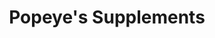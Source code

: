 ---
title: "Popeye's Supplements"
url: /lloydminster/popeyes-supplements/
shop: Nahrungsergänzung
---